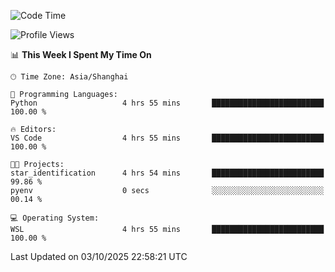 <!--START_SECTION:waka-->
![Code Time](http://img.shields.io/badge/Code%20Time-3%2C132%20hrs%2034%20mins-blue)

![Profile Views](http://img.shields.io/badge/Profile%20Views-0-blue)

📊 **This Week I Spent My Time On** 

```text
🕑︎ Time Zone: Asia/Shanghai

💬 Programming Languages: 
Python                   4 hrs 55 mins       █████████████████████████   100.00 % 

🔥 Editors: 
VS Code                  4 hrs 55 mins       █████████████████████████   100.00 % 

🐱‍💻 Projects: 
star_identification      4 hrs 54 mins       █████████████████████████   99.86 % 
pyenv                    0 secs              ░░░░░░░░░░░░░░░░░░░░░░░░░   00.14 % 

💻 Operating System: 
WSL                      4 hrs 55 mins       █████████████████████████   100.00 % 
```


 Last Updated on 03/10/2025 22:58:21 UTC
<!--END_SECTION:waka-->